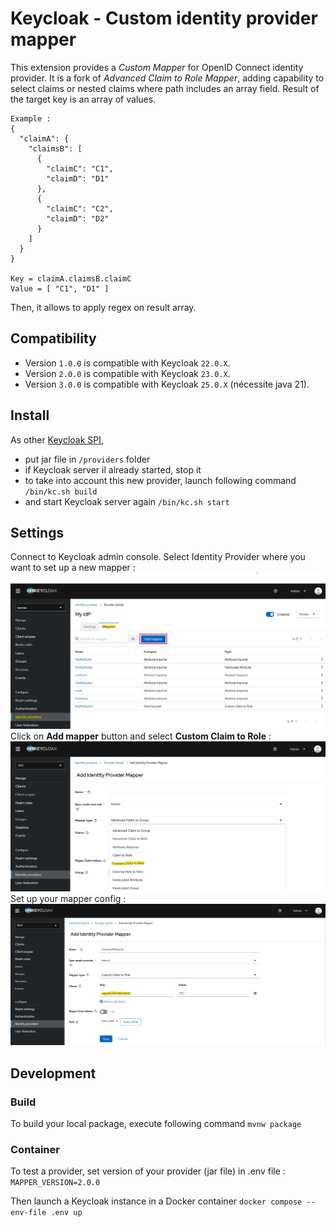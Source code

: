 # Keycloak - Custom identity provider mapper

This extension provides a _Custom Mapper_ for OpenID Connect identity provider. It is a fork of _Advanced Claim to Role Mapper_, adding capability to select claims or nested claims where path includes an array field. Result of the target key is an array of values.

```
Example :
{
  "claimA": {
    "claimsB": [
      {
        "claimC": "C1",
        "claimD": "D1"
      },
      {
        "claimC": "C2",
        "claimD": "D2"
      }
    ]
  }
}

Key = claimA.claimsB.claimC
Value = [ "C1", "D1" ]
```

Then, it allows to apply regex on result array.

## Compatibility

- Version `1.0.0` is compatible with Keycloak `22.0.X`.
- Version `2.0.0` is compatible with Keycloak `23.0.X`.
- Version `3.0.0` is compatible with Keycloak `25.0.X` (nécessite java 21).

## Install

As other [Keycloak SPI](https://www.keycloak.org/docs/latest/server_development/index.html#_implementing_spi),
* put jar file in ```/providers``` folder
* if Keycloak server il already started, stop it
* to take into account this new provider, launch following command ```/bin/kc.sh build```
* and start Keycloak server again ```/bin/kc.sh start```

## Settings

Connect to Keycloak admin console.
Select Identity Provider where you want to set up a new mapper :
![Select Identity Provider](/assets/keycloak-idp-mapper-1.jpg)
Click on **Add mapper** button and select **Custom Claim to Role** :
![Add new Identity Provider Mapper](/assets/keycloak-idp-mapper-2.jpg)
Set up your mapper config :
![Set Identity Provider Mapper Config](/assets/keycloak-idp-mapper-3.jpg)

## Development

### Build

To build your local package, execute following command ```mvnw package```

### Container

To test a provider, set version of your provider (jar file) in .env file :
```MAPPER_VERSION=2.0.0```

Then launch a Keycloak instance in a Docker container ```docker compose --env-file .env up```
